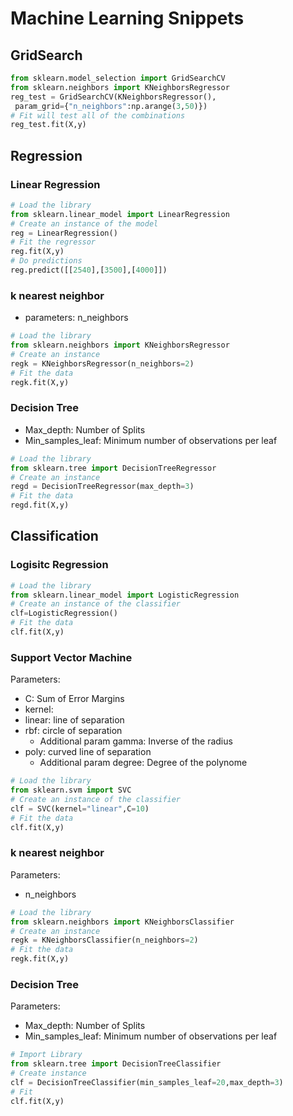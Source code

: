 # Machine Learning Snippets
## GridSearch
```python
from sklearn.model_selection import GridSearchCV
from sklearn.neighbors import KNeighborsRegressor
reg_test = GridSearchCV(KNeighborsRegressor(),
 param_grid={"n_neighbors":np.arange(3,50)})
# Fit will test all of the combinations
reg_test.fit(X,y)
```

## Regression

### Linear Regression
```python
# Load the library
from sklearn.linear_model import LinearRegression
# Create an instance of the model
reg = LinearRegression()
# Fit the regressor
reg.fit(X,y)
# Do predictions
reg.predict([[2540],[3500],[4000]])
```

### k nearest neighbor
* parameters: n_neighbors
```python
# Load the library
from sklearn.neighbors import KNeighborsRegressor
# Create an instance
regk = KNeighborsRegressor(n_neighbors=2)
# Fit the data
regk.fit(X,y)
```
### Decision Tree
* Max_depth: Number of Splits
* Min_samples_leaf: Minimum number of observations per leaf
```python
# Load the library
from sklearn.tree import DecisionTreeRegressor
# Create an instance
regd = DecisionTreeRegressor(max_depth=3)
# Fit the data
regd.fit(X,y)
```
## Classification

### Logisitc Regression
```python
# Load the library
from sklearn.linear_model import LogisticRegression
# Create an instance of the classifier
clf=LogisticRegression()
# Fit the data
clf.fit(X,y)
```
### Support Vector Machine
Parameters:
* C: Sum of Error Margins
* kernel:
 * linear: line of separation
 * rbf: circle of separation
    * Additional param gamma: Inverse of the radius
 * poly: curved line of separation
    * Additional param degree: Degree of the polynome
```python
# Load the library
from sklearn.svm import SVC
# Create an instance of the classifier
clf = SVC(kernel="linear",C=10)
# Fit the data
clf.fit(X,y)
```
### k nearest neighbor
Parameters: 
* n_neighbors
```python
# Load the library
from sklearn.neighbors import KNeighborsClassifier
# Create an instance
regk = KNeighborsClassifier(n_neighbors=2)
# Fit the data
regk.fit(X,y)
```
### Decision Tree
Parameters:
* Max_depth: Number of Splits
* Min_samples_leaf: Minimum number of observations per leaf
```python
# Import Library
from sklearn.tree import DecisionTreeClassifier
# Create instance
clf = DecisionTreeClassifier(min_samples_leaf=20,max_depth=3)
# Fit
clf.fit(X,y)
```
